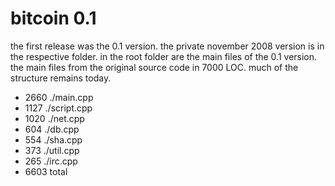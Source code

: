 # bitcoin 0.1

the first release was the 0.1 version. the private november 2008 version is in the respective folder. in the root folder are the main files of the 0.1 version. the main files from the original source code in 7000 LOC. much of the structure remains today.

*  2660 ./main.cpp
*  1127 ./script.cpp
*  1020 ./net.cpp
*   604 ./db.cpp
*   554 ./sha.cpp
*   373 ./util.cpp
*   265 ./irc.cpp
*  6603 total